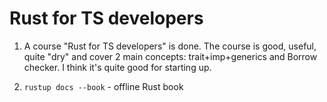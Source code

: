 # Rust for TS developers 

1) A course "Rust for TS developers" is done. The course is good, useful, quite "dry" and cover 2 main concepts: trait+imp+generics and Borrow checker.
I think it's quite good for starting up.

2) `rustup docs --book` - offline Rust book

